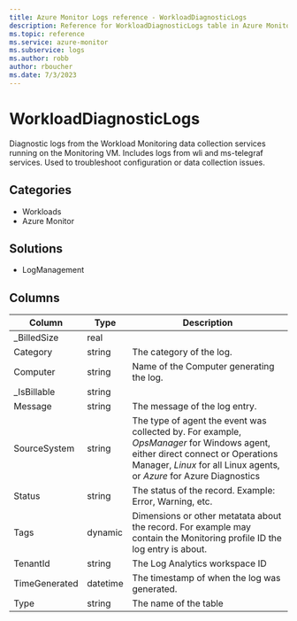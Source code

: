 ```yaml
---
title: Azure Monitor Logs reference - WorkloadDiagnosticLogs
description: Reference for WorkloadDiagnosticLogs table in Azure Monitor Logs.
ms.topic: reference
ms.service: azure-monitor
ms.subservice: logs
ms.author: robb
author: rboucher
ms.date: 7/3/2023
---
```


# WorkloadDiagnosticLogs

 Diagnostic logs from the Workload Monitoring data collection services running on the Monitoring VM. Includes logs from wli and ms-telegraf services. Used to troubleshoot configuration or data collection issues.

## Categories

- Workloads
- Azure Monitor
## Solutions

- LogManagement




## Columns

| Column | Type | Description |
| --- | --- | --- |
| _BilledSize | real |  |
| Category | string | The category of the log. |
| Computer | string | Name of the Computer generating the log. |
| _IsBillable | string |  |
| Message | string | The message of the log entry. |
| SourceSystem | string | The type of agent the event was collected by. For example, *OpsManager* for Windows agent, either direct connect or Operations Manager, *Linux* for all Linux agents, or *Azure* for Azure Diagnostics |
| Status | string | The status of the record. Example: Error, Warning, etc. |
| Tags | dynamic | Dimensions or other metatata about the record. For example may contain the Monitoring profile ID the log entry is about. |
| TenantId | string | The Log Analytics workspace ID |
| TimeGenerated | datetime | The timestamp of when the log was generated. |
| Type | string | The name of the table |

